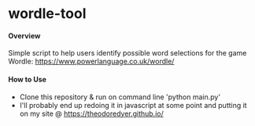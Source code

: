 # wordle-tool

#### Overview
Simple script to help users identify possible word selections for the game Wordle: https://www.powerlanguage.co.uk/wordle/

#### How to Use
- Clone this repository & run on command line 'python main.py' 
- I'll probably end up redoing it in javascript at some point and putting it on my site @ https://theodoredyer.github.io/
